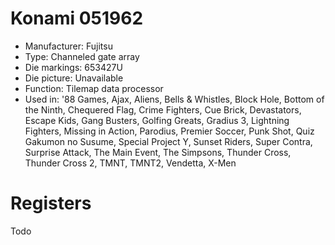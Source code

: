 # Konami 051962

 * Manufacturer: Fujitsu
 * Type: Channeled gate array
 * Die markings: 653427U
 * Die picture: Unavailable
 * Function: Tilemap data processor
 * Used in: '88 Games, Ajax, Aliens, Bells & Whistles, Block Hole, Bottom of the Ninth, Chequered Flag, Crime Fighters, Cue Brick, Devastators, Escape Kids, Gang Busters, Golfing Greats, Gradius 3, Lightning Fighters, Missing in Action, Parodius, Premier Soccer, Punk Shot, Quiz Gakumon no Susume, Special Project Y, Sunset Riders, Super Contra, Surprise Attack, The Main Event, The Simpsons, Thunder Cross, Thunder Cross 2, TMNT, TMNT2, Vendetta, X-Men

# Registers

Todo
